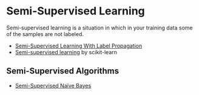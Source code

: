 # Semi-Supervised Learning

Semi-supervised learning is a situation in which in your training data some of the samples are not labeled.

- [Semi-Supervised Learning With Label Propagation](https://machinelearningmastery.com/semi-supervised-learning-with-label-propagation/)
- [Semi-supervised learning](https://scikit-learn.org/stable/modules/semi_supervised.html) by scikit-learn

## Semi-Supervised Algorithms

- [Semi-Supervised Naïve Bayes](http://matpalm.com/semi_supervised_naive_bayes/)
